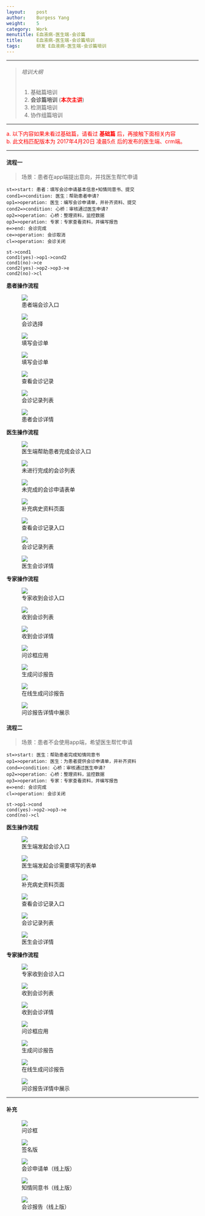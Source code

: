 ```yaml
---
layout:    post
author:    Burgess Yang
weight:    5
category:  Work          
menutitle: E血液病-医生端-会诊篇
title:     E血液病-医生端-会诊篇培训
tags:      研发 E血液病-医生端-会诊篇培训
---
```


<style>
.fr {color:red}
.fg {color:green}
.fdg {color: #666} 

.tc {text-align:center}
</style>

--- 

> ###### 培训大纲
> 1. 基础篇培训
> 2. **会诊篇培训** (**<span class='fr'>本次主讲</span>**)
> 3. 检测篇培训
> 4. 协作组篇培训

--- 

<div class="tip fr">
a. 以下内容如果未看过基础篇，请看过 <b>基础篇</b> 后，再接触下面相关内容<br/>
b. 此文档匹配版本为 2017年4月20日 凌晨5点 后的发布的医生端、crm端。
</div>

---

#### 流程一
> 场景：患者在app端提出意向，并找医生帮忙申请

```flow
st=>start: 患者：填写会诊申请基本信息+知情同意书、提交
cond1=>condition: 医生：帮助患者申请?
op1=>operation: 医生：编写会诊申请单，并补齐资料、提交
cond2=>condition: 心桥：审核通过医生申请?
op2=>operation: 心桥：整理资料，监控数据
op3=>operation: 专家：专家查看资料，并编写报告
e=>end: 会诊完成
ce=>operation: 会诊取消
cl=>operation: 会诊关闭

st->cond1
cond1(yes)->op1->cond2
cond1(no)->ce
cond2(yes)->op2->op3->e
cond2(no)->cl
```

**患者操作流程**
<div class="album">
   <figure>
      <img src="{{ "/media/img/20170420/a_1.png" | absolute_url }}" />
      <figcaption>患者端会诊入口</figcaption>
   </figure>
   <figure>
      <img src="{{ "/media/img/20170420/a_2.png" | absolute_url }}" />
      <figcaption>会诊选择</figcaption>
   </figure>
   <figure>
      <img src="{{ "/media/img/20170420/a_3.png" | absolute_url }}" />
      <figcaption>填写会诊单</figcaption>
   </figure>
   <figure>
      <img src="{{ "/media/img/20170420/a_4.png" | absolute_url }}" />
      <figcaption>填写会诊单</figcaption>
   </figure>
   <figure>
      <img src="{{ "/media/img/20170420/a_5.png" | absolute_url }}" />
      <figcaption>查看会诊记录</figcaption>
   </figure>
   <figure>
      <img src="{{ "/media/img/20170420/a_6.png" | absolute_url }}" />
      <figcaption>会诊记录列表</figcaption>
   </figure>
   <figure>
      <img src="{{ "/media/img/20170420/a_7.png" | absolute_url }}" />
      <figcaption>患者会诊详情</figcaption>
   </figure>
</div>

**医生操作流程**
<div class="album">
   <figure>
      <img src="{{ "/media/img/20170420/b_1.png" | absolute_url }}" />
      <figcaption>医生端帮助患者完成会诊入口</figcaption>
   </figure>
   <figure>
      <img src="{{ "/media/img/20170420/b_2.png" | absolute_url }}" />
      <figcaption>未进行完成的会诊列表</figcaption>
   </figure>
   <figure>
      <img src="{{ "/media/img/20170420/b_3.png" | absolute_url }}" />
      <figcaption>未完成的会诊申请表单</figcaption>
   </figure>
   <figure>
      <img src="{{ "/media/img/20170420/b_4.png" | absolute_url }}" />
      <figcaption>补充病史资料页面</figcaption>
   </figure>
   <figure>
      <img src="{{ "/media/img/20170420/b_5.png" | absolute_url }}" />
      <figcaption>查看会诊记录入口</figcaption>
   </figure>
   <figure>
      <img src="{{ "/media/img/20170420/b_6.png" | absolute_url }}" />
      <figcaption>会诊记录列表</figcaption>
   </figure>
   <figure>
      <img src="{{ "/media/img/20170420/b_7.png" | absolute_url }}" />
      <figcaption>医生会诊详情</figcaption>
   </figure>
</div>

**专家操作流程**
<div class="album">
   <figure>
      <img src="{{ "/media/img/20170420/c_1.png" | absolute_url }}" />
      <figcaption>专家收到会诊入口</figcaption>
   </figure>
   <figure>
      <img src="{{ "/media/img/20170420/c_2.png" | absolute_url }}" />
      <figcaption>收到会诊列表</figcaption>
   </figure>
   <figure>
      <img src="{{ "/media/img/20170420/c_3.png" | absolute_url }}" />
      <figcaption>收到会诊详情</figcaption>
   </figure>
   <figure>
      <img src="{{ "/media/img/20170420/c_4.png" | absolute_url }}" />
      <figcaption>问诊框应用</figcaption>
   </figure>
   <figure>
      <img src="{{ "/media/img/20170420/c_5.png" | absolute_url }}" />
      <figcaption>生成问诊报告</figcaption>
   </figure>
   <figure>
      <img src="{{ "/media/img/20170420/c_6.png" | absolute_url }}" />
      <figcaption>在线生成问诊报告</figcaption>
   </figure>
   <figure>
      <img src="{{ "/media/img/20170420/c_7.png" | absolute_url }}" />
      <figcaption>问诊报告详情中展示</figcaption>
   </figure>
</div>


#### 流程二
> 场景：患者不会使用app端，希望医生帮忙申请

```flow
st=>start: 医生：帮助患者完成知情同意书
op1=>operation: 医生：为患者提供会诊申请单，并补齐资料
cond=>condition: 心桥：审核通过医生申请?
op2=>operation: 心桥：整理资料，监控数据
op3=>operation: 专家：专家查看资料，并编写报告
e=>end: 会诊完成
cl=>operation: 会诊关闭

st->op1->cond
cond(yes)->op2->op3->e
cond(no)->cl
```

**医生操作流程**
<div class="album">
   <figure>
      <img src="{{ "/media/img/20170420/d_1.png" | absolute_url }}" />
      <figcaption>医生端发起会诊入口</figcaption>
   </figure>
   <figure>
      <img src="{{ "/media/img/20170420/d_2.png" | absolute_url }}" />
      <figcaption>医生端发起会诊需要填写的表单</figcaption>
   </figure>
   <figure>
      <img src="{{ "/media/img/20170420/b_4.png" | absolute_url }}" />
      <figcaption>补充病史资料页面</figcaption>
   </figure>
   <figure>
      <img src="{{ "/media/img/20170420/b_5.png" | absolute_url }}" />
      <figcaption>查看会诊记录入口</figcaption>
   </figure>
   <figure>
      <img src="{{ "/media/img/20170420/b_6.png" | absolute_url }}" />
      <figcaption>会诊记录列表</figcaption>
   </figure>
   <figure>
      <img src="{{ "/media/img/20170420/b_7.png" | absolute_url }}" />
      <figcaption>医生会诊详情</figcaption>
   </figure>
</div>


**专家操作流程**
<div class="album">
   <figure>
      <img src="{{ "/media/img/20170420/c_1.png" | absolute_url }}" />
      <figcaption>专家收到会诊入口</figcaption>
   </figure>
   <figure>
      <img src="{{ "/media/img/20170420/c_2.png" | absolute_url }}" />
      <figcaption>收到会诊列表</figcaption>
   </figure>
   <figure>
      <img src="{{ "/media/img/20170420/c_3.png" | absolute_url }}" />
      <figcaption>收到会诊详情</figcaption>
   </figure>
   <figure>
      <img src="{{ "/media/img/20170420/c_4.png" | absolute_url }}" />
      <figcaption>问诊框应用</figcaption>
   </figure>
   <figure>
      <img src="{{ "/media/img/20170420/c_5.png" | absolute_url }}" />
      <figcaption>生成问诊报告</figcaption>
   </figure>
   <figure>
      <img src="{{ "/media/img/20170420/c_6.png" | absolute_url }}" />
      <figcaption>在线生成问诊报告</figcaption>
   </figure>
   <figure>
      <img src="{{ "/media/img/20170420/c_7.png" | absolute_url }}" />
      <figcaption>问诊报告详情中展示</figcaption>
   </figure>
</div>


----
#### 补充
<div class="album">
   <figure>
      <img src="{{ "/media/img/20170420/e_1.png" | absolute_url }}" />
      <figcaption>问诊框</figcaption>
   </figure>
   <figure>
      <img src="{{ "/media/img/20170420/e_2.png" | absolute_url }}" />
      <figcaption>签名版</figcaption>
   </figure>
   <figure>
      <img src="{{ "/media/img/20170420/e_3.png" | absolute_url }}" />
      <figcaption>会诊申请单（线上版）</figcaption>
   </figure>
   <figure>
      <img src="{{ "/media/img/20170420/e_4.png" | absolute_url }}" />
      <figcaption>知情同意书（线上版）</figcaption>
   </figure>
   <figure>
      <img src="{{ "/media/img/20170420/e_5.png" | absolute_url }}" />
      <figcaption>会诊报告（线上版）</figcaption>
   </figure>
</div>


